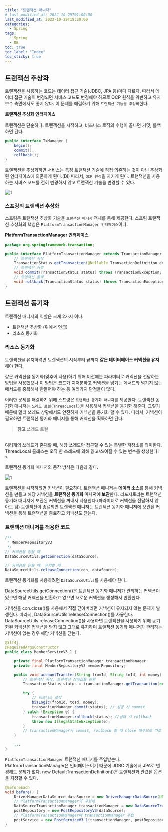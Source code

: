 ```yaml
---
title: "트랜잭션 매니저"
# last_modified_at: 2022-10-29T01:00:00
last_modified_at: 2022-10-29T18:20:00
categories:
  - Spring
tags:
  - Spring
  - DB
toc: true
toc_label: "Index"
toc_sticky: true
---
```


## 트랜잭션 추상화

트랜잭션을 사용하는 코드는 데이터 접근 기술(JDBC, JPA 등)마다 다르다. 따라서 데이터 접근 기술이 변경되면 서비스 코드도 변경해야 하므로 OCP 원칙을 위반하고 유지보수 측면에서도 좋지 않다. 이 문제를 해결하기 위해 `트랜잭션 기능을 추상화`한다.

**트랜잭션 추상화 인터페이스**

트랜잭션은 단순하다. 트랜잭션을 시작하고, 비즈니스 로직의 수행이 끝나면 커밋, 롤백하면 된다.

```java
public interface TxManager {
    begin();
    commit();
    rollback();
}
```

트랜잭션을 추상화하면 서비스는 특정 트랜잭션 기술에 직접 의존하는 것이 아닌 추상화된 인터페이스에 의존하게 된다.(DI) 따라서, `OCP 원칙`을 지키게 된다. 트랜잭션을 사용하는 서비스 코드를 전혀 변경하지 않고 트랜잭션 기술을 변경할 수 있다.

![1](https://user-images.githubusercontent.com/79130276/198681134-dea09de3-f4c8-42d9-b529-0b40dc5b4d12.png)

### 스프링의 트랜잭션 추상화

스프링은 트랜잭션 추상화 기술을 `트랜잭션 매니저` 객체를 통해 제공한다. 스프링 트랜잭션 추상화의 핵심은 `PlatformTransactionManager 인터페이스`이다.

**PlatformTransactionManager 인터페이스**

```java
package org.springframework.transaction;

public interface PlatformTransactionManager extends TransactionManager {
    // 트랜잭션 시작
    TransactionStatus getTransaction(@Nullable TransactionDefinition definition) throws TransactionException;
    // 트랜잭션 커밋
    void commit(TransactionStatus status) throws TransactionException;
    // 트랜잭션 롤백
    void rollback(TransactionStatus status) throws TransactionException;
}
```

## 트랜잭션 동기화

트랜잭션 매니저의 역할은 크게 2가지 이다. 

- 트랜잭션 추상화 (위에서 언급)
- 리소스 동기화

### 리소스 동기화

트랜잭션을 유지하려면 트랜잭션의 시작부터 끝까지 **같은 데이터베이스 커넥션을 유지**해야 한다.

같은 커넥션을 동기화(맞추어 사용)하기 위해 이전에는 파라미터로 커넥션을 전달하는 방법을 사용했으나 이 방법은 코드가 지저분하고 커넥션을 넘기는 메서드와 넘기지 않는 메서드를 중복해서 만들어야 하는 등 여러가지 단점들이 많다.

이러한 문제를 해결하기 위해 스프링은 `트랜잭션 동기화 매니저`를 제공한다. 트랜잭션 동기화 매니저는 `쓰레드 로컬(ThreadLocal)`을 사용해서 커넥션을 동기화 해준다. 그렇기 때문에 멀티 쓰레드 상황에서도 안전하게 커넥션을 동기화 할 수 있다. 따라서, 커넥션이 필요하면 트랜잭션 동기화 매니저를 통해 커넥션을 획득하면 된다.

> **참고** 쓰레드 로컬
<br>
여러개의 쓰레드가 존재할 때, 해당 쓰레드만 접근할 수 있는 특별한 저장소를 의미한다. ThreadLocal 클래스는 오직 한 쓰레드에 의해 읽고/쓰여질 수 있는 변수를 생성한다.
> 

트랜잭션 동기화 매니저의 동작 방식은 다음과 같다.

![1](https://user-images.githubusercontent.com/79130276/198823147-f9950097-07fb-47f2-9e56-57afa8da7248.png)

트랜잭션을 시작하려면 커넥션이 필요하다. 트랜잭션 매니저는 **데이터 소스**를 통해 커넥션을 만들고 해당 커넥션을 **트랜잭션 동기화 매니저에 보관**한다. 리포지토리는 트랜잭션 동기화 매니저에 보관된 커넥션을 꺼내서 사용한다.(파라미터로 커넥션을 전달하지 않아도 됨) 트랜잭션이 종료되면 트랜잭션 매니저는 트랜잭션 동기화 매니저에 보관된 커넥션을 통해 트랜잭션을 종료하고 커넥션도 닫는다.

### 트랜잭션 매니저를 적용한 코드

```java
/**
 * MemberRepositoryV3
 */
// 커넥션을 얻을 때
DataSourceUtils.getConnection(dataSource);

// 커넥션을 닫을 때, 유지할 때
DataSourceUtils.releaseConnection(con, dataSource);
```

트랜잭션 동기화를 사용하려면 `DataSourceUtils`를 사용해야 한다.

DataSourceUtils.getConnection()은 트랜잭션 동기화 매니저가 관리하는 커넥션이 있으면 해당 커넥션을 반환하고 없으면 새로운 커넥션을 생성해서 반환한다.

커넥션을 con.close()를 사용해서 직접 닫아버리면 커넥션이 유지되지 않는 문제가 발생한다. 따라서, DataSourceUtils.releaseConnection()를 사용한다. DataSourceUtils.releaseConnection()을 사용하면 트랜잭션을 사용하기 위해 동기화된 커넥션은 커넥션을 닫지 않고 그대로 유지하며 트랜잭션 동기화 매니저가 관리하는 커넥션이 없는 경우 해당 커넥션을 닫는다.

```java
@Slf4j
@RequiredArgsConstructor
public class MemberServiceV3_1 {

    private final PlatformTransactionManager transactionManager;
    private final MemberRepositoryV3 memberRepository;

    public void accountTransfer(String fromId, String toId, int money) {
        // 트랜잭션 시작, 트랜잭션 상태값을 반환
        TransactionStatus status = transactionManager.getTransaction(new DefaultTransactionDefinition());

        try {
            // 비즈니스 로직
            bizLogic(fromId, toId, money);
            transactionManager.commit(status); // 성공 시 commit
        } catch (Exception e) {
            transactionManager.rollback(status); //실패 시 rollback
            throw new IllegalStateException(e);
        }
        // transactionManager가 commit, rollback 할 때 close 해주므로 따로 close 해줄 필요 없다.
    }

    ...
}
```

`PlatformTransactionManager` 트랜잭션 매니저를 주입받는다. PlatformTransactionManager은 인터페이스이기 때문에 JDBC 기술에서 JPA로 변경해도 문제가 없다. new DefaultTransactionDefinition()은 트랜잭션과 관련된 옵션을 지정할 수 있다.

```java
@BeforeEach
void before() {
    DriverManagerDataSource dataSource = new DriverManagerDataSource(URL, USERNAME, PASSWORD);
    // PlatformTransactionManager의 구현체
    DataSourceTransactionManager transactionManager = new DataSourceTransactionManager(dataSource);
    postRepository = new PostRepositoryV3(dataSource);
    // PlatformTransactionManager에 transactionManager 주입
    postService = new PostServiceV3_1(transactionManager, postRepository);
}
```